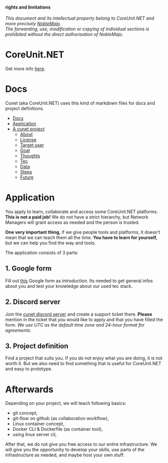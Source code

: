 #### **rights and limitations**  
*This document and its intellectual property belong to CoreUnit.NET and more precisely [NobleMajo](https://github.com/noblemajo).*  
*The forwarding, use, modification or copying of individual sections is prohibited without the direct authorisation of NobleMajo.*

# CoreUnit.NET
Get more info [here](https://coreunit.net/about/).

# Docs
Cunet (aka CoreUnit.NET) uses this kind of markdown files for docs and project definitions.

- [Docs](#docs)
- [Application](#application)
- [A cunet project](#a-cunet-project)
  - [About](#about)
  - [License](#license)
  - [Target user](#target-user)
  - [Goal](#goal)
  - [Thoughts](#thoughts)
  - [Tec](#tec)
  - [Data](#data)
  - [Steps](#steps)
  - [Future](#future)

# Application
You apply to learn, collaborate and access some CoreUnit.NET platforms.
**This is not a paid job!**
We do not have a strict hierarchy, but Network Managers will grant access as needed and the person is trusted.

**One very important thing,** if we give people tools and platforms, it doesn't mean that we can teach them all the time.
**You have to learn for yourself,** but we can help you find the way and tools.

The application consists of 3 parts:

## 1. Google form
Fill out [this](https://forms.gle/Jo4hYGeW8ZCQRBES7) Google form as *introduction*.
Its needed to get general infos about you and test your knowledge about our used tec stack.

## 2. Discord server
Join the [cunet discord server](https://discord.com/invite/GJSbyJ5Jpe) and create a support ticket there.
**Please** mention in the ticket that you would like to apply and that you have filled the form.
*We use UTC as the default time zone and 24-hour format for agreements.*

## 3. Project definition
Find a project that suits you.
If you do not enjoy what you are doing, it is not worth it.
But we also need to find something that is useful for CoreUnit.NET and easy to prototype.

# Afterwards
Depending on your project, we will teach following basics:
- git concept,
- git-flow on github (as collaboration workflow),
- Linux container concept,
- Docker CLI & Dockerfile (as container tool),
- using linux server cli,

After that, we do not give you free access to our entire infrastructure.
We will give you the opportunity to develop your skills, use parts of the infrastructure as needed, and maybe host your own stuff.

